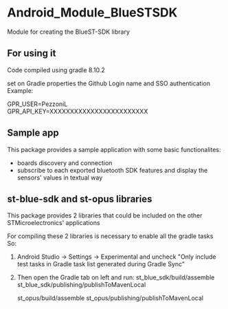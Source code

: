 # Android_Module_BlueSTSDK

Module for creating the BlueST-SDK library

## For using it

Code compiled using gradle 8.10.2

set on Gradle properties the Github Login name and SSO authentication
Example:

GPR_USER=PezzoniL  
GPR_API_KEY=XXXXXXXXXXXXXXXXXXXXXXXX

## Sample app

This package provides a sample application with some basic functionalites:
- boards discovery and connection
- subscribe to each exported bluetooth SDK features and display the sensors' values in textual way


## st-blue-sdk and st-opus libraries

This package provides 2 libraries that could be included on the other STMicroelectronics' applications

For compiling these 2 libraries is necessary to enable all the gradle tasks
So:
1) Android Studio -> Settings -> Experimental 
	and uncheck
	"Only include test tasks in Gradle task list generated during Gradle Sync"

2) Then open the Gradle tab on left and run:
   st_blue_sdk/build/assemble
   st_blue_sdk/publishing/publishToMavenLocal

   st_opus/build/assemble
   st_opus/publishing/publishToMavenLocal